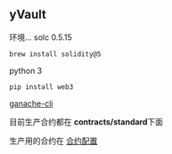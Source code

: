 ## yVault

环境...
solc 0.5.15

```shell
brew install solidity@5
```

python 3

`pip install web3`

[ganache-cli](https://github.com/trufflesuite/ganache-cli)

目前生产合约都在 **contracts/standard**下面

生产用的合约在 [合约配置](https://raw.githubusercontent.com/yfii/yvault/master/contracts/standard/config.json)